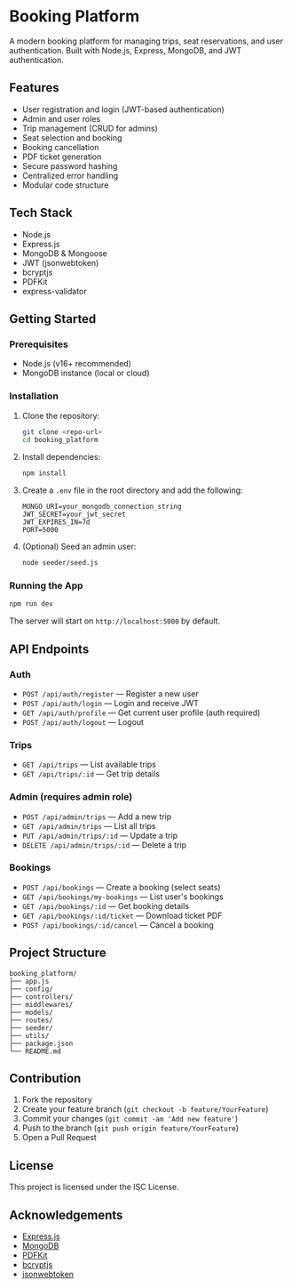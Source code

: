 # Booking Platform

A modern booking platform for managing trips, seat reservations, and user authentication. Built with Node.js, Express, MongoDB, and JWT authentication.

## Features
- User registration and login (JWT-based authentication)
- Admin and user roles
- Trip management (CRUD for admins)
- Seat selection and booking
- Booking cancellation
- PDF ticket generation
- Secure password hashing
- Centralized error handling
- Modular code structure

## Tech Stack
- Node.js
- Express.js
- MongoDB & Mongoose
- JWT (jsonwebtoken)
- bcryptjs
- PDFKit
- express-validator

## Getting Started

### Prerequisites
- Node.js (v16+ recommended)
- MongoDB instance (local or cloud)

### Installation
1. Clone the repository:
   ```bash
   git clone <repo-url>
   cd booking_platform
   ```
2. Install dependencies:
   ```bash
   npm install
   ```
3. Create a `.env` file in the root directory and add the following:
   ```env
   MONGO_URI=your_mongodb_connection_string
   JWT_SECRET=your_jwt_secret
   JWT_EXPIRES_IN=7d
   PORT=5000
   ```
4. (Optional) Seed an admin user:
   ```bash
   node seeder/seed.js
   ```

### Running the App
```bash
npm run dev
```
The server will start on `http://localhost:5000` by default.

## API Endpoints

### Auth
- `POST /api/auth/register` — Register a new user
- `POST /api/auth/login` — Login and receive JWT
- `GET /api/auth/profile` — Get current user profile (auth required)
- `POST /api/auth/logout` — Logout

### Trips
- `GET /api/trips` — List available trips
- `GET /api/trips/:id` — Get trip details

### Admin (requires admin role)
- `POST /api/admin/trips` — Add a new trip
- `GET /api/admin/trips` — List all trips
- `PUT /api/admin/trips/:id` — Update a trip
- `DELETE /api/admin/trips/:id` — Delete a trip

### Bookings
- `POST /api/bookings` — Create a booking (select seats)
- `GET /api/bookings/my-bookings` — List user's bookings
- `GET /api/bookings/:id` — Get booking details
- `GET /api/bookings/:id/ticket` — Download ticket PDF
- `POST /api/bookings/:id/cancel` — Cancel a booking

## Project Structure
```
booking_platform/
├── app.js
├── config/
├── controllers/
├── middlewares/
├── models/
├── routes/
├── seeder/
├── utils/
├── package.json
└── README.md
```

## Contribution
1. Fork the repository
2. Create your feature branch (`git checkout -b feature/YourFeature`)
3. Commit your changes (`git commit -am 'Add new feature'`)
4. Push to the branch (`git push origin feature/YourFeature`)
5. Open a Pull Request

## License
This project is licensed under the ISC License.

## Acknowledgements
- [Express.js](https://expressjs.com/)
- [MongoDB](https://www.mongodb.com/)
- [PDFKit](https://pdfkit.org/)
- [bcryptjs](https://github.com/dcodeIO/bcrypt.js/)
- [jsonwebtoken](https://github.com/auth0/node-jsonwebtoken)
